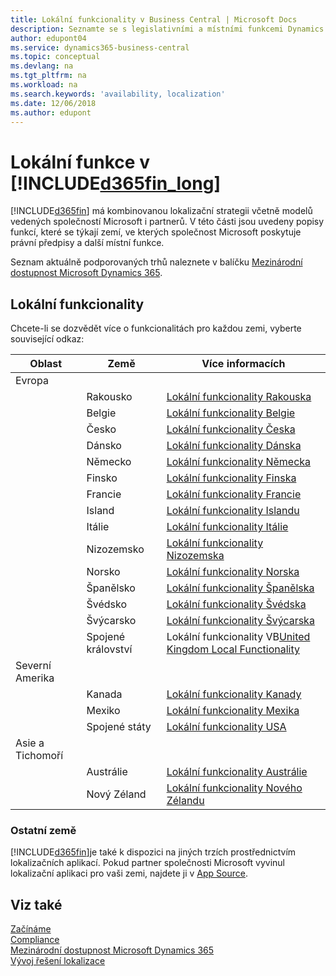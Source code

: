 ```yaml
---
title: Lokální funkcionality v Business Central | Microsoft Docs
description: Seznamte se s legislativními a místními funkcemi Dynamics 365 Business Central.
author: edupont04
ms.service: dynamics365-business-central
ms.topic: conceptual
ms.devlang: na
ms.tgt_pltfrm: na
ms.workload: na
ms.search.keywords: 'availability, localization'
ms.date: 12/06/2018
ms.author: edupont
---
```

# <a name="local-functionality-in-included365fin_longincludesd365fin_long_mdmd"></a>Lokální funkce v [!INCLUDE[d365fin_long](includes/d365fin_long_md.md)]
[!INCLUDE[d365fin](includes/d365fin_md.md)]<x0 /> má kombinovanou lokalizační strategii včetně modelů vedených společností Microsoft i partnerů. V této části jsou uvedeny popisy funkcí, které se týkají zemí, ve kterých společnost Microsoft poskytuje právní předpisy a další místní funkce.  

Seznam aktuálně podporovaných trhů naleznete v balíčku [Mezinárodní dostupnost Microsoft Dynamics 365](https://docs.microsoft.com/en-us/dynamics365/get-started/availability).  

## <a name="local-functionality"></a>Lokální funkcionality
Chcete-li se dozvědět více o funkcionalitách pro každou zemi, vyberte související odkaz:

| Oblast | Země | Více informacích |
| --- | --- |--- |
| Evropa |  | |
|        | Rakousko | [Lokální funkcionality Rakouska](localfunctionality/austria/austria-local-functionality.md) |
|        | Belgie |  [Lokální funkcionality Belgie](localfunctionality/belgium/belgium-local-functionality.md) |
|        | Česko |  [Lokální funkcionality Česka](localfunctionality/czech/czech-local-functionality.md) |
|        | Dánsko | [Lokální funkcionality Dánska](localfunctionality/denmark/denmark-local-functionality.md) |
|        | Německo | [Lokální funkcionality Německa](localfunctionality/germany/germany-local-functionality.md) |
|        | Finsko | [Lokální funkcionality Finska](localfunctionality/finland/finland-local-functionality.md) |
|        | Francie | [Lokální funkcionality Francie](localfunctionality/france/france-local-functionality.md) |
|        | Island | [Lokální funkcionality Islandu](localfunctionality/iceland/iceland-local-functionality.md) |
|        | Itálie | [Lokální funkcionality Itálie](localfunctionality/italy/italy-local-functionality.md) |
|        | Nizozemsko | [Lokální funkcionality Nizozemska](localfunctionality/netherlands/netherlands-local-functionality.md) |
|        | Norsko | [Lokální funkcionality Norska](localfunctionality/norway/norway-local-functionality.md) |
|        | Španělsko | [Lokální funkcionality Španělska](localfunctionality/spain/spain-local-functionality.md) |
|        | Švédsko | [Lokální funkcionality Švédska](localfunctionality/sweden/sweden-local-functionality.md) |
|        | Švýcarsko | [Lokální funkcionality Švýcarska](localfunctionality/switzerland/switzerland-local-functionality.md) |
|        | Spojené království | Lokální funkcionality VB[United Kingdom Local Functionality](localfunctionality/unitedkingdom/united-kingdom-local-functionality.md) |
| Severní Amerika |       |  |
|        | Kanada|[Lokální funkcionality Kanady](localfunctionality/canada/canada-local-functionality.md) |
|        | Mexiko | [Lokální funkcionality Mexika](localfunctionality/mexico/mexico-local-functionality.md) |
|        | Spojené státy|[Lokální funkcionality USA](localfunctionality/unitedstates/united-states-local-functionality.md) |
| Asie a Tichomoří |       |  |
|        | Austrálie | [Lokální funkcionality Austrálie](localfunctionality/australia/australia-local-functionality.md) |
|        | Nový Zéland | [Lokální funkcionality Nového Zélandu](localfunctionality/newzealand/new-zealand-local-functionality.md) |

### <a name="other-countries"></a>Ostatní země
[!INCLUDE[d365fin](includes/d365fin_md.md)]je také k dispozici na jiných trzích prostřednictvím lokalizačních aplikací. Pokud partner společnosti Microsoft vyvinul lokalizační aplikaci pro vaši zemi, najdete ji v [App Source](https://appsource.microsoft.com/en-us/product/dynamics-365-business-central/).

## <a name="see-also"></a>Viz také
[Začínáme](product-get-started.md)  
[Compliance](compliance/compliance-overview.md)  
[Mezinárodní dostupnost Microsoft Dynamics 365](https://docs.microsoft.com/en-us/dynamics365/get-started/availability)  
[Vývoj řešení lokalizace](/dynamics365/business-central/dev-itpro/developer/readiness/readiness-develop-localization)  
